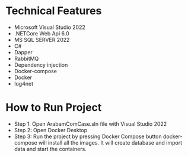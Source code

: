 # Technical Features
- Microsoft Visual Studio 2022
- .NETCore Web Api 6.0
- MS SQL SERVER 2022
- C#
- Dapper
- RabbitMQ
- Dependency injection
- Docker-compose
- Docker
- log4net


# How to Run Project
- Step 1: Open ArabamComCase.sln file with Visual Studio 2022
- Step 2: Open Docker Desktop
- Step 3: Run the project by pressing Docker Compose button
 docker-compose will install all the images.
It will create database and import data and start the containers.
